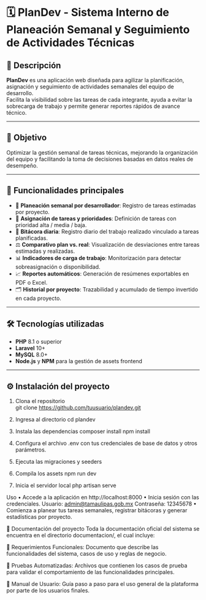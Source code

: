 # 🗓️ PlanDev - Sistema Interno de Planeación Semanal y Seguimiento de Actividades Técnicas

## 📘 Descripción  
**PlanDev** es una aplicación web diseñada para agilizar la planificación, asignación y seguimiento de actividades semanales del equipo de desarrollo.  
Facilita la visibilidad sobre las tareas de cada integrante, ayuda a evitar la sobrecarga de trabajo y permite generar reportes rápidos de avance técnico.

---

## 🎯 Objetivo  
Optimizar la gestión semanal de tareas técnicas, mejorando la organización del equipo y facilitando la toma de decisiones basadas en datos reales de desempeño.

---

## 🚀 Funcionalidades principales  
- 📅 **Planeación semanal por desarrollador**: Registro de tareas estimadas por proyecto.  
- 🔽 **Asignación de tareas y prioridades**: Definición de tareas con prioridad alta / media / baja.  
- 📝 **Bitácora diaria**: Registro diario del trabajo realizado vinculado a tareas planificadas.  
- ⚖️ **Comparativo plan vs. real**: Visualización de desviaciones entre tareas estimadas y realizadas.  
- 📊 **Indicadores de carga de trabajo**: Monitorización para detectar sobreasignación o disponibilidad.  
- 📈 **Reportes automáticos**: Generación de resúmenes exportables en PDF o Excel.  
- 🗂️ **Historial por proyecto**: Trazabilidad y acumulado de tiempo invertido en cada proyecto.

---

## 🛠️ Tecnologías utilizadas  
- **PHP** 8.1 o superior  
- **Laravel** 10+  
- **MySQL** 8.0+  
- **Node.js** y **NPM** para la gestión de assets frontend

---

## ⚙️ Instalación del proyecto

1. Clona el repositorio  
git clone https://github.com/tuusuario/plandev.git
2. Ingresa al directorio
cd plandev

3. Instala las dependencias
	composer install
	npm install

4. Configura el archivo .env con tus credenciales de base de datos y otros parámetros.

5. Ejecuta las migraciones y seeders

6. Compila los assets
   npm run dev

7. Inicia el servidor local
php artisan serve

Uso
•	Accede a la aplicación en http://localhost:8000
•	Inicia sesión con las credenciales.
		Usuario: admin@tamaulipas.gob.mx
		Contraseña: 12345678
•	Comienza a planear tus tareas semanales, registrar bitácoras y generar estadísticas por proyecto.

📂 Documentación del proyecto
Toda la documentación oficial del sistema se encuentra en el directorio documentacion/, el cual incluye:

📄 Requerimientos Funcionales: Documento que describe las funcionalidades del sistema, casos de uso y reglas de negocio.

🧪 Pruebas Automatizadas: Archivos que contienen los casos de prueba para validar el comportamiento de las funcionalidades principales.

👤 Manual de Usuario: Guía paso a paso para el uso general de la plataforma por parte de los usuarios finales.
